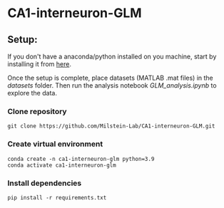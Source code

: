# CA1-interneuron-GLM

## Setup:

If you don't have a anaconda/python installed on you machine, start by installing it from [here](https://docs.anaconda.com/miniconda/miniconda-install/).

Once the setup is complete, place datasets (MATLAB .mat files) in the *datasets* folder.
Then run the analysis notebook *GLM_analysis.ipynb* to explore the data.

### Clone repository
```
git clone https://github.com/Milstein-Lab/CA1-interneuron-GLM.git
```

### Create virtual environment
```
conda create -n ca1-interneuron-glm python=3.9
conda activate ca1-interneuron-glm
```

### Install dependencies
```
pip install -r requirements.txt
```


